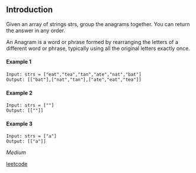 ## Introduction

Given an array of strings strs, group the anagrams together. You can return the answer in any order.

An Anagram is a word or phrase formed by rearranging the letters of a different word or phrase, typically using all the original letters exactly once.

#### Example 1

```
Input: strs = ["eat","tea","tan","ate","nat","bat"]
Output: [["bat"],["nat","tan"],["ate","eat","tea"]]
```
#### Example 2

```
Input: strs = [""]
Output: [[""]]
```
#### Example 3

```
Input: strs = ["a"]
Output: [["a"]]
```

*Medium*

[leetcode](https://leetcode.com/problems/rotate-image/)